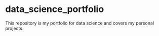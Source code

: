 # data_science_portfolio
This repository is my portfolio for data science and covers my personal projects.
